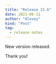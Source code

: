 ```yaml
---
title: "Release 21.6"
date: 2021-06-11
author: "Alexey"
kind: "Post"
tag: 
  - release notes
---
```

New version released.

<!-- more -->

Thank you!
